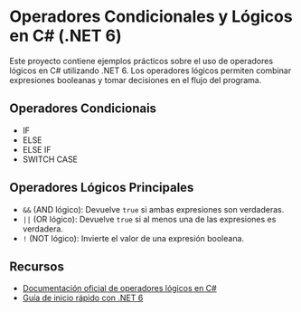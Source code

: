 



# Operadores Condicionales y Lógicos en C# (.NET 6)

Este proyecto contiene ejemplos prácticos sobre el uso de operadores lógicos en C# utilizando .NET 6. Los operadores lógicos permiten combinar expresiones booleanas y tomar decisiones en el flujo del programa.
## Operadores Condicionais 
- IF
- ELSE
- ELSE IF
- SWITCH CASE
  
## Operadores Lógicos Principales

- `&&` (AND lógico): Devuelve `true` si ambas expresiones son verdaderas.
- `||` (OR lógico): Devuelve `true` si al menos una de las expresiones es verdadera.
- `!` (NOT lógico): Invierte el valor de una expresión booleana.


## Recursos

- [Documentación oficial de operadores lógicos en C#](https://learn.microsoft.com/dotnet/csharp/language-reference/operators/boolean-logical-operators)
- [Guía de inicio rápido con .NET 6](https://learn.microsoft.com/dotnet/core/tutorials/with-visual-studio-code)
